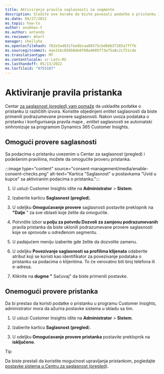 ```yaml
---
title: Aktiviranje pravila saglasnosti za segmente
description: Sledite ove korake da biste povezali podatke o pristanku i aktivirali provere saglasnosti Dynamics 365 Customer Insights. Administrator takođe može da onemogući provere pristanka.
ms.date: 04/27/2022
ms.topic: how-to
author: anubhav-t
ms.author: antando
ms.reviewer: mhart
manager: shellyha
ms.openlocfilehash: f82e3a4031fee8bcaa88575cbd68b37385a7fffb
ms.sourcegitcommit: 4ae316c856b8de0f08a4605f73e75a8c2cf51c4e
ms.translationtype: MT
ms.contentlocale: sr-Latn-RS
ms.lasthandoff: 05/13/2022
ms.locfileid: "8755187"
---
```

# <a name="activate-consent-rules"></a>Aktiviranje pravila pristanka

Centar [za saglasnost (pregled) vam pomaže](consent-management/overview.md) da uskladite podatke o pristanku iz različitih izvora. Koristite objedinjeni *entitet* saglasnosti da biste primenili podrazumevane provere saglasnosti. Nakon uvoza podataka o pristanku i konfigurisanja pravila mape *, entitet* saglasnosti se automatski sinhronizuje sa programom Dynamics 365 Customer Insights.

## <a name="enable-consent-checks"></a>Omogući provere saglasnosti

Sa podacima o pristanku uvezenim u Centar za saglasnost (pregled) i podešenim pravilima, možete da omogućite proveru pristanka. 

:::image type="content" source="consent-management/media/enable-consent-checks.png" alt-text="Kartica &quot;Saglasnost&quot; u postavkama &quot;Uvid u kupce&quot; sa aktiviranim podacima o pristanku.":::

1. U usluzi Customer Insights idite na **Administrator** > **Sistem**.

1. Izaberite karticu **Saglasnost (pregled**).

1. U odeljku **Omogućavanje provere** saglasnosti postavite preklopnik na **"Dalje** " za sve oblasti koje želite da omogućite.

1. Potvrdite izbor **u polju za potvrdu Dozvoli za zamjenu podrazumevanih** pravila pristanka da biste uklonili podrazumevane provere saglasnosti koje se sprovode u određenom segmentu. 

1. U padajućem meniju izaberite gde želite da dozvolite zamenu.     

1. U odeljku **Povezivanje saglasnosti sa profilima klijenata** odaberite atribut koji se koristi kao identifikator za povezivanje podataka o pristanku sa podacima o klijentima. To će verovatno biti broj telefona ili e-adresa. 

1. Kliknite na **dugme "** Sačuvaj" da biste primenili postavke.

## <a name="disable-consent-checks"></a>Onemogući provere pristanka

Da bi prestao da koristi podatke o pristanku u programu Customer Insights, administrator mora da ažurira postavke sistema u skladu sa tim.

1. U usluzi Customer Insights idite na **Administrator** > **Sistem**.

1. Izaberite karticu **Saglasnost (pregled**).

1. U odeljku **Omogućavanje provere pristanka** postavite preklopnik na **isključeno**.

> [!TIP]
> Da biste prestali da koristite mogućnost upravljanja pristankom, pogledajte [postavke sistema u Centru za saglasnost (pregled)](consent-management/system-settings.md).
